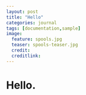 ```yaml
---
layout: post
title: "Hello"
categories: journal
tags: [documentation,sample]
image:
  feature: spools.jpg
  teaser: spools-teaser.jpg
  credit:
  creditlink:
---
```


# Hello.
